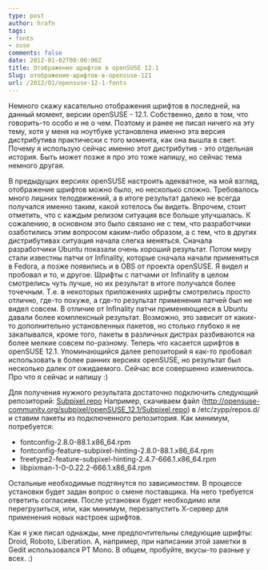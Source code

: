 ```yaml
---
type: post
author: hrafn
tags:
- fonts
- suse
comments: false
date: 2012-01-02T00:00:00Z
title: Отображение шрифтов в openSUSE 12.1
Slug: отображение-шрифтов-в-opensuse-121
url: /2012/01/opensuse-12-1-fonts
---
```


Немного скажу касательно отображения шрифтов в последней, на данный момент, версии openSUSE - 12.1.
Собственно, дело в том, что говорить-то особо и не о чем. Поэтому и ранее не писал ничего на эту тему, хотя у меня на ноутбуке установлена именно эта версия дистрибутива практически с того момента, как она вышла в свет. Почему я использую сейчас именно этот дистрибутив - это отдельная история. Быть может позже я про это тоже напишу, но сейчас тема немного другая.

В предыдущих версиях openSUSE настроить адекватное, на мой взгляд, отображение шрифтов можно было, но несколько сложно. Требовалось много лишних телодвижений, а в итоге результат далеко не всегда получался именно таким, какой хотелось бы видеть. Впрочем, стоит отметить, что с каждым релизом ситуация все больше улучшалась. К сожалению, в основном это было связано не с тем, что разработчики озаботились этим вопросом каким-либо образом, а с тем, что в других дистрибутивах ситуация начала слегка меняться. Сначала разработчики Ubuntu показали очень хороший результат. Потом миру стали известны патчи от Infinality, которые сначала начали применяться в Fedora, а позже появились и в OBS от проекта openSUSE.
Я видел и пробовал и то, и другое. Шрифты с патчами от Infinality в целом смотрелись чуть лучше, но их результат в итоге получался более точечным. Т.е. в некоторых приложениях шрифты смотрелись просто отлично, где-то похуже, а где-то результат применения патчей был не видел совсем.
В отличие от Infinality патчи применяющиеся в Ubuntu давали более комплексный результат. Возможно, это зависит от каких-то дополнительно установленных пакетов, но столько глубоко я не закапывался, кроме того, пакеты в различных дистрах разбиваются на более мелкие совсем по-разному.
Теперь что касается шрифтов в openSUSE 12.1. Упоминающийся далее репозиторий я как-то пробовал использовать в более ранних версиях openSUSE, но результат был несколько далек от ожидаемого. Сейчас все совершенно изменилось. Про что я сейчас и напишу :)

Для получения нужного результата достаточно подключить следующий репозиторий: [Subpixel.repo](http://opensuse-community.org/subpixel/openSUSE_12.1/)
Например, скачиваем файл (http://opensuse-community.org/subpixel/openSUSE_12.1/Subpixel.repo) в /etc/zypp/repos.d/ и ставим пакеты из подключенного репозитория. Как минимум, потребуется:

* fontconfig-2.8.0-88.1.x86_64.rpm
* fontconfig-feature-subpixel-hinting-2.8.0-88.1.x86_64.rpm
* freetype2-feature-subpixel-hinting-2.4.7-666.1.x86_64.rpm
* libpixman-1-0-0.22.2-666.1.x86_64.rpm

Остальные необходимые подтянутся по зависимостям. В процессе установки будет задан вопрос о смене поставщика. На него требуется ответить согласием.
После установки будет необходимо или перегрузиться, или, как минимум, перезапустить Х-сервер для применения новых настроек шрифтов.

Как я уже писал однажды, мне предпочтительны следующие шрифты: Droid, Roboto, Liberation. А, например, при написании этой заметки в Gedit использовался PT Mono. В общем, пробуйте, вкусы-то разные у всех. :)
